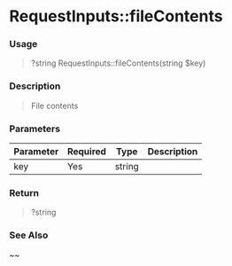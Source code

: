 
# RequestInputs::fileContents 

### Usage

> ?string RequestInputs::fileContents(string $key)

### Description

> File contents

### Parameters

Parameter | Required | Type | Description
------------- |------------- |------------- |------------- 
key | Yes | string |

### Return
> ?string 
### See Also

~~


